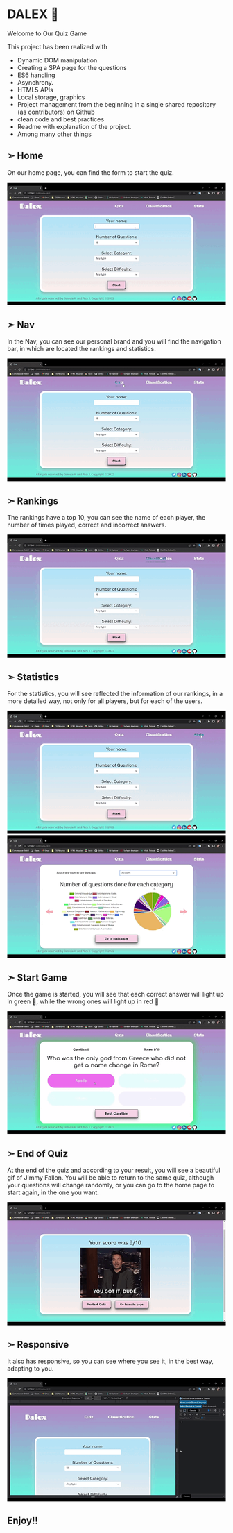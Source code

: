 # DALEX 🤘
Welcome to Our Quiz Game

This project has been realized with

- Dynamic DOM manipulation
- Creating a SPA page for the questions
- ES6 handling
- Asynchrony.
- HTML5 APIs
- Local storage, graphics 
- Project management from the beginning in a single shared repository (as contributors) on Github
- clean code and best practices
- Readme with explanation of the project.
- Among many other things


## ➣ Home 
On our home page, you can find the form to start the quiz.

![image](./Assets/Readme/Home.gif) 

## ➣ Nav 
In the Nav, you can see our personal brand and you will find the navigation bar, in which are located the rankings and statistics.

![image](./Assets/Readme/Nav.gif)

## ➣ Rankings 
The rankings have a top 10, you can see the name of each player, the number of times played, correct and incorrect answers.

![image](./Assets/Readme/Classification.gif)

## ➣ Statistics 
For the statistics, you will see reflected the information of our rankings, in a more detailed way, not only for all players, but for each of the users.

![image](./Assets/Readme/Stats.gif)
![image](./Assets/Readme/User%20stats.gif)

## ➣ Start Game 
Once the game is started, you will see that each correct answer will light up in green 🙂, while the wrong ones will light up in red 🙁

![image](./Assets/Readme/Answers.gif)

## ➣ End of Quiz 
At the end of the quiz and according to your result, you will see a beautiful gif of Jimmy Fallon.
You will be able to return to the same quiz, although your questions will change randomly, or you can go to the home page to start again, in the one you want. 

![image](./Assets/Readme/Finish.gif)

## ➣ Responsive 
It also has responsive, so you can see where you see it, in the best way, adapting to you.

![image](./Assets/Readme/Responsive.gif)

## Enjoy!! 

